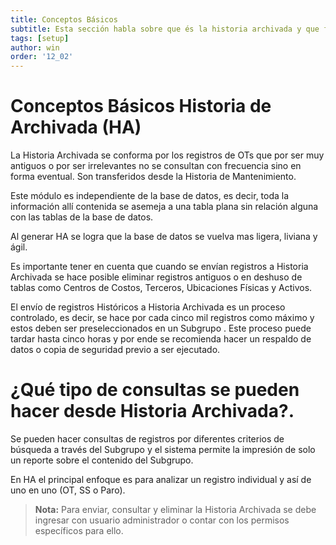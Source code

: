 ```yaml
---
title: Conceptos Básicos
subtitle: Esta sección habla sobre que és la historia archivada y que finalidad tiene
tags: [setup]
author: win
order: '12_02'
---
```

# Conceptos Básicos Historia de Archivada (HA)


La Historia Archivada se conforma por los registros de OTs que por ser muy antiguos o por ser irrelevantes  no se consultan con frecuencia sino en forma eventual. Son transferidos desde la Historia de Mantenimiento. 

Este módulo es independiente de la base de datos, es decir, toda la información allí contenida se asemeja a una tabla plana sin relación alguna con las tablas de la base de datos. 

Al generar HA se logra que la base de datos se vuelva mas ligera, liviana y ágil. 

Es importante tener en cuenta que cuando se envían registros a <a class="btn blue">Historia Archivada</a> se hace posible eliminar registros  antiguos o en deshuso de tablas como Centros de Costos, Terceros, Ubicaciones Físicas y Activos.


El envío de registros Históricos a Historia Archivada es un proceso controlado, es decir, se hace por cada cinco mil registros como máximo y estos deben ser preseleccionados en un Subgrupo <span class="mdi mdi-filter-variant"></span>. Este proceso puede tardar hasta cinco horas y por ende se recomienda hacer un respaldo de datos o copia de seguridad previo  a ser ejecutado.

# ¿Qué tipo de consultas se pueden hacer desde Historia Archivada?.

Se pueden hacer consultas de registros por diferentes criterios de búsqueda a través del Subgrupo <span class="mdi mdi-filter-variant"></span> y el sistema permite la impresión <span class="mdi mdi-printer"></span>  de solo un reporte sobre el contenido del Subgrupo. 

En HA el principal enfoque es para analizar un registro individual y así de uno en uno (OT, SS o Paro).

>**Nota:** Para enviar, consultar y eliminar la Historia Archivada se debe ingresar con usuario administrador o contar con los permisos específicos para ello.
